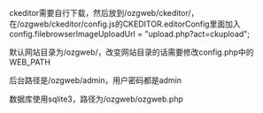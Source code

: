 ckeditor需要自行下载，然后放到/ozgweb/ckeditor/，在/ozgweb/ckeditor/config.js的CKEDITOR.editorConfig里面加入config.filebrowserImageUploadUrl = "upload.php?act=ckupload";

默认网站目录为/ozgweb/，改变网站目录的话需要修改config.php中的WEB_PATH

后台路径是/ozgweb/admin，用户密码都是admin

数据库使用sqlite3，路径为/ozgweb/ozgweb.php
